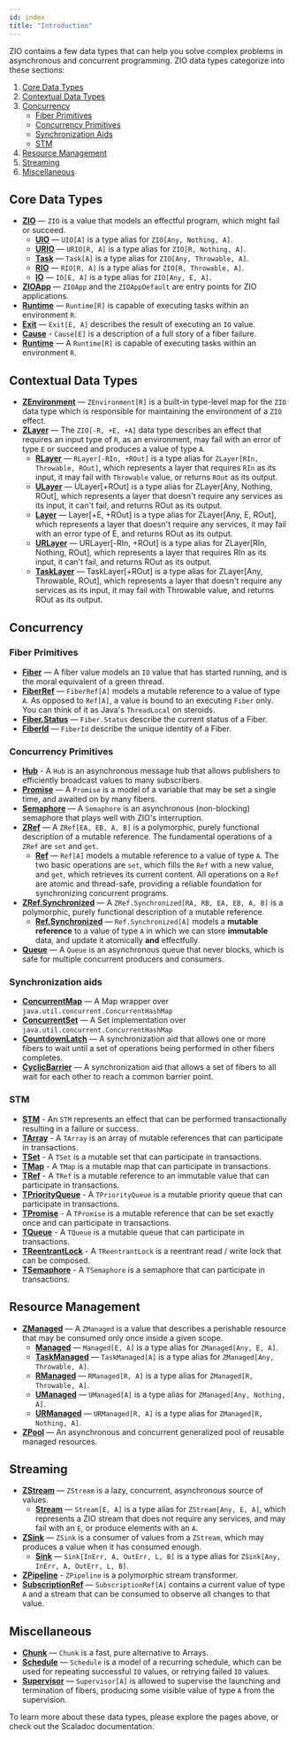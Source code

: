 ```yaml
---
id: index
title: "Introduction"
---
```


ZIO contains a few data types that can help you solve complex problems in asynchronous and concurrent programming. ZIO data types categorize into these sections:

1. [Core Data Types](#core-data-types)
2. [Contextual Data Types](#contextual-data-types)
3. [Concurrency](#concurrency)
    - [Fiber Primitives](#fiber-primitives)
    - [Concurrency Primitives](#concurrency-primitives)
    - [Synchronization Aids](#synchronization-aids)
    - [STM](#stm)
3. [Resource Management](#resource-management)
6. [Streaming](#streaming)
7. [Miscellaneous](#miscellaneous)

## Core Data Types
 - **[ZIO](core/zio/zio.md)** — `ZIO` is a value that models an effectful program, which might fail or succeed.
   + **[UIO](core/zio/uio.md)** — `UIO[A]` is a type alias for `ZIO[Any, Nothing, A]`.
   + **[URIO](core/zio/urio.md)** — `URIO[R, A]` is a type alias for `ZIO[R, Nothing, A]`.
   + **[Task](core/zio/task.md)** — `Task[A]` is a type alias for `ZIO[Any, Throwable, A]`.
   + **[RIO](core/zio/rio.md)** — `RIO[R, A]` is a type alias for `ZIO[R, Throwable, A]`.
   + **[IO](core/zio/io.md)** — `IO[E, A]` is a type alias for `ZIO[Any, E, A]`.
 - **[ZIOApp](core/zioapp.md)** — `ZIOApp` and the `ZIOAppDefault` are entry points for ZIO applications.
 - **[Runtime](core/runtime.md)** — `Runtime[R]` is capable of executing tasks within an environment `R`.
 - **[Exit](core/exit.md)** — `Exit[E, A]` describes the result of executing an `IO` value.
 - **[Cause](core/cause.md)** - `Cause[E]` is a description of a full story of a fiber failure. 
 - **[Runtime](core/runtime.md)** — A `Runtime[R]` is capable of executing tasks within an environment `R`.

## Contextual Data Types
- **[ZEnvironment](contextual/zenvironment.md)** — `ZEnvironment[R]` is a built-in type-level map for the `ZIO` data type which is responsible for maintaining the environment of a `ZIO` effect.
- **[ZLayer](contextual/zlayer.md)** — The `ZIO[-R, +E, +A]` data type describes an effect that requires an input type of `R`, as an environment, may fail with an error of type `E` or succeed and produces a value of type `A`.
    + **[RLayer](contextual/rlayer.md)** — `RLayer[-RIn, +ROut]` is a type alias for `ZLayer[RIn, Throwable, ROut]`, which represents a layer that requires `RIn` as its input, it may fail with `Throwable` value, or returns `ROut` as its output.
    + **[ULayer](contextual/ulayer.md)** — ULayer[+ROut] is a type alias for ZLayer[Any, Nothing, ROut], which represents a layer that doesn't require any services as its input, it can't fail, and returns ROut as its output.
    + **[Layer](contextual/layer.md)** — Layer[+E, +ROut] is a type alias for ZLayer[Any, E, ROut], which represents a layer that doesn't require any services, it may fail with an error type of E, and returns ROut as its output.
    + **[URLayer](contextual/urlayer.md)** — URLayer[-RIn, +ROut] is a type alias for ZLayer[RIn, Nothing, ROut], which represents a layer that requires RIn as its input, it can't fail, and returns ROut as its output.
    + **[TaskLayer](contextual/task-layer.md)** — TaskLayer[+ROut] is a type alias for ZLayer[Any, Throwable, ROut], which represents a layer that doesn't require any services as its input, it may fail with Throwable value, and returns ROut as its output.

## Concurrency

### Fiber Primitives
 - **[Fiber](fiber/fiber.md)** — A fiber value models an `IO` value that has started running, and is the moral equivalent of a green thread.
 - **[FiberRef](fiber/fiberref.md)** — `FiberRef[A]` models a mutable reference to a value of type `A`. As opposed to `Ref[A]`, a value is bound to an executing `Fiber` only.  You can think of it as Java's `ThreadLocal` on steroids.
 - **[Fiber.Status](fiber/fiberstatus.md)** — `Fiber.Status` describe the current status of a Fiber.
 - **[FiberId](fiber/fiberid.md)** — `FiberId` describe the unique identity of a Fiber.
 
### Concurrency Primitives
 - **[Hub](concurrency/hub.md)** - A `Hub` is an asynchronous message hub that allows publishers to efficiently broadcast values to many subscribers.
 - **[Promise](concurrency/promise.md)** — A `Promise` is a model of a variable that may be set a single time, and awaited on by many fibers.
 - **[Semaphore](concurrency/semaphore.md)** — A `Semaphore` is an asynchronous (non-blocking) semaphore that plays well with ZIO's interruption.
- **[ZRef](concurrency/zref.md)** — A `ZRef[EA, EB, A, B]` is a polymorphic, purely functional description of a mutable reference. The fundamental operations of a `ZRef` are `set` and `get`.
  + **[Ref](concurrency/ref.md)** — `Ref[A]` models a mutable reference to a value of type `A`. The two basic operations are `set`, which fills the `Ref` with a new value, and `get`, which retrieves its current content. All operations on a `Ref` are atomic and thread-safe, providing a reliable foundation for synchronizing concurrent programs.
- **[ZRef.Synchronized](concurrency/zrefsynchronized.md)** — A `ZRef.Synchronized[RA, RB, EA, EB, A, B]` is a polymorphic, purely functional description of a mutable reference. 
  + **[Ref.Synchronized](concurrency/refsynchronized.md)** — `Ref.Synchronized[A]` models a **mutable reference** to a value of type `A` in which we can store **immutable** data, and update it atomically **and** effectfully.
 - **[Queue](concurrency/queue.md)** — A `Queue` is an asynchronous queue that never blocks, which is safe for multiple concurrent producers and consumers.

### Synchronization aids

- **[ConcurrentMap](sync/concurrentmap.md)** — A Map wrapper over `java.util.concurrent.ConcurrentHashMap`
- **[ConcurrentSet](sync/concurrentset.md)** — A Set implementation over `java.util.concurrent.ConcurrentHashMap`
- **[CountdownLatch](sync/countdownlatch.md)** — A synchronization aid that allows one or more fibers to wait until a
  set of operations being performed in other fibers completes.
- **[CyclicBarrier](sync/cyclicbarrier.md)** — A synchronization aid that allows a set of fibers to all wait for each
  other to reach a common barrier point.

### STM

- **[STM](stm/stm.md)** - An `STM` represents an effect that can be performed transactionally resulting in a failure or success.
- **[TArray](stm/tarray.md)** - A `TArray` is an array of mutable references that can participate in transactions.
- **[TSet](stm/tset.md)** - A `TSet` is a mutable set that can participate in transactions.
- **[TMap](stm/tmap.md)** - A `TMap` is a mutable map that can participate in transactions.
- **[TRef](stm/tref.md)** - A `TRef` is a mutable reference to an immutable value that can participate in transactions.
- **[TPriorityQueue](stm/tpriorityqueue.md)** - A `TPriorityQueue` is a mutable priority queue that can participate in transactions.
- **[TPromise](stm/tpromise.md)** - A `TPromise` is a mutable reference that can be set exactly once and can participate in transactions.
- **[TQueue](stm/tqueue.md)** - A `TQueue` is a mutable queue that can participate in transactions.
- **[TReentrantLock](stm/treentrantlock.md)** - A `TReentrantLock` is a reentrant read / write lock that can be composed.
- **[TSemaphore](stm/tsemaphore.md)** - A `TSemaphore` is a semaphore that can participate in transactions.

## Resource Management
- **[ZManaged](resource/zmanaged.md)** — A `ZManaged` is a value that describes a perishable resource that may be consumed only once inside a given scope.
    - **[Managed](resource/managed.md)** — `Managed[E, A]` is a type alias for `ZManaged[Any, E, A]`.
    - **[TaskManaged](resource/task-managed.md)** — `TaskManaged[A]` is a type alias for `ZManaged[Any, Throwable, A]`.
    - **[RManaged](resource/rmanaged.md)** — `RManaged[R, A]` is a type alias for `ZManaged[R, Throwable, A]`.
    - **[UManaged](resource/umanaged.md)** — `UManaged[A]` is a type alias for `ZManaged[Any, Nothing, A]`.
    - **[URManaged](resource/urmanaged.md)** — `URManaged[R, A]` is a type alias for `ZManaged[R, Nothing, A]`.
- **[ZPool](resource/zpool.md)** — An asynchronous and concurrent generalized pool of reusable managed resources.

## Streaming
- **[ZStream](stream/zstream.md)** — `ZStream` is a lazy, concurrent, asynchronous source of values.
   + **[Stream](stream/stream.md)** — `Stream[E, A]` is a type alias for `ZStream[Any, E, A]`, which represents a ZIO stream that does not require any services, and may fail with an `E`, or produce elements with an `A`. 
- **[ZSink](stream/zsink.md)** — `ZSink` is a consumer of values from a `ZStream`, which may produces a value when it has consumed enough.
   + **[Sink](stream/sink.md)** — `Sink[InErr, A, OutErr, L, B]` is a type alias for `ZSink[Any, InErr, A, OutErr, L, B]`.
- **[ZPipeline](stream/zpipeline.md)** - `ZPipeline` is a polymorphic stream transformer.
- **[SubscriptionRef](stream/subscriptionref.md)** — `SubscriptionRef[A]` contains a current value of type `A` and a stream that can be consumed to observe all changes to that value.
 
## Miscellaneous
- **[Chunk](misc/chunk.md)** — `Chunk` is a fast, pure alternative to Arrays.
- **[Schedule](misc/schedule.md)** — `Schedule` is a model of a recurring schedule, which can be used for repeating successful `IO` values, or retrying failed `IO` values.
- **[Supervisor](misc/supervisor.md)** — `Supervisor[A]` is allowed to supervise the launching and termination of fibers, producing some visible value of type `A` from the supervision.

To learn more about these data types, please explore the pages above, or check out the Scaladoc documentation.
